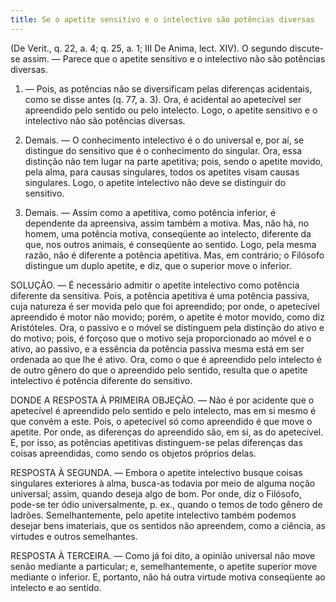 ```yaml
---
title: Se o apetite sensitivo e o intelectivo são potências diversas
---
```


(De Verit., q. 22, a. 4; q. 25, a. 1; III De Anima, lect. XIV).
  O segundo discute-se assim. ― Parece que o apetite sensitivo e o intelectivo não são potências diversas.  

1. ― Pois, as potências não se diversificam pelas diferenças acidentais, como se disse antes (q. 77, a. 3). Ora, é acidental ao apetecível ser apreendido pelo sentido ou pelo intelecto. Logo, o apetite sensitivo e o intelectivo não são potências diversas.  

2. Demais. ― O conhecimento intelectivo é o do universal e, por aí, se distingue do sensitivo que é o conhecimento do singular. Ora, essa distinção não tem lugar na parte apetitiva; pois, sendo o apetite movido, pela alma, para causas singulares, todos os apetites visam causas singulares. Logo, o apetite intelectivo não deve se distinguir do sensitivo.  

3. Demais. ― Assim como a apetitiva, como potência inferior, é dependente da apreensiva, assim também a motiva. Mas, não há, no homem, uma potência motiva, conseqüente ao intelecto, diferente da que, nos outros animais, é conseqüente ao sentido. Logo, pela mesma razão, não é diferente a potência apetitiva.  Mas, em contrário; o Filósofo distingue um duplo apetite, e diz, que o superior move o inferior.  

SOLUÇÃO. ― É necessário admitir o apetite intelectivo como potência diferente da sensitiva. Pois, a potência apetitiva é uma potência passiva, cuja natureza é ser movida pelo que foi apreendido; por onde, o apetecível apreendido é motor não movido; porém, o apetite é motor movido, como diz Aristóteles. Ora, o passivo e o móvel se distinguem pela distinção do ativo e do motivo; pois, é forçoso que o motivo seja proporcionado ao móvel e o ativo, ao passivo, e a essência da potência passiva mesma está em ser ordenada ao que lhe é ativo. Ora, como o que é apreendido pelo intelecto é de outro gênero do que o apreendido pelo sentido, resulta que o apetite intelectivo é potência diferente do sensitivo.  

DONDE A RESPOSTA À PRIMEIRA OBJEÇÃO. ― Não é por acidente que o apetecível é apreendido pelo sentido e pelo intelecto, mas em si mesmo é que convém a este. Pois, o apetecível só como apreendido é que move o apetite. Por onde, as diferenças do apreendido são, em si, as do apetecível. E, por isso, as potências apetitivas distinguem-se pelas diferenças das coisas apreendidas, como sendo os objetos próprios delas. 

RESPOSTA À SEGUNDA. ― Embora o apetite intelectivo busque coisas singulares exteriores à alma, busca-as todavia por meio de alguma noção universal; assim, quando deseja algo de bom. Por onde, diz o Filósofo, pode-se ter ódio universalmente, p. ex., quando o temos de todo gênero de ladrões. Semelhantemente, pelo apetite intelectivo também podemos desejar bens imateriais, que os sentidos não apreendem, como a ciência, as virtudes e outros semelhantes.  

RESPOSTA À TERCEIRA. ― Como já foi dito, a opinião universal não move senão mediante a particular; e, semelhantemente, o apetite superior move mediante o inferior. E, portanto, não há outra virtude motiva conseqüente ao intelecto e ao sentido.